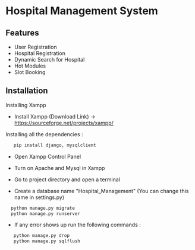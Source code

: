 
# Hospital Management System




## Features

- User Registration
- Hospital Registration
- Dynamic Search for Hospital
- Hot Modules
- Slot Booking

  
## Installation 

Installing Xampp

- Install Xampp (Download Link) -> https://sourceforge.net/projects/xampp/

Installing all the dependencies :

```bash 
   pip install django, mysqlclient
```
- Open Xampp Control Panel
- Turn on Apache and Mysql in Xampp
- Go to project directory and open a terminal

- Create a database name "Hospital_Management" (You can change this name in settings.py)

```bash 
  python manage.py migrate 
  python manage.py runserver
```

- If any error shows up run the following commands :

```bash 
   python manage.py drop
   python manage.py sqlflush
```
